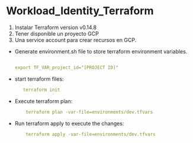 # Workload_Identity_Terraform

1) Instalar Terraform version v0.14.8
2) Tener disponible un proyecto GCP 
3) Una service account para crear recursos en GCP.


* Generate environment.sh file to store terraform environment variables.

    ```yaml

    export TF_VAR_project_id="[PROJECT ID]"
    ```

* start terraform files:
    ```yaml
       terraform init
    ```

* Execute terraform plan:
    ```yaml
        terraform plan -var-file=environments/dev.tfvars 
    ```

* Run terraform apply to execute the changes:
    ```yaml
        terraform apply -var-file=environments/dev.tfvars
    ```
